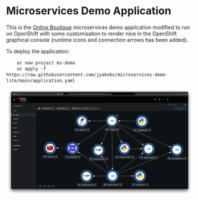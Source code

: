 # Microservices Demo Application

This is the [Online Boutique](https://github.com/GoogleCloudPlatform/microservices-demo/) microservices demo application modified to run on OpenShift with some customisation to render nice in the OpenShift graphical console (runtime icons and connection arrows has been added).

To deploy the application:

        oc new project ms-demo
        oc apply -f https://raw.githubusercontent.com/jyakobs/microservices-demo-lite/main/application.yaml

![OpenShift Console](./images/ms-demo-screenshot1.png)
